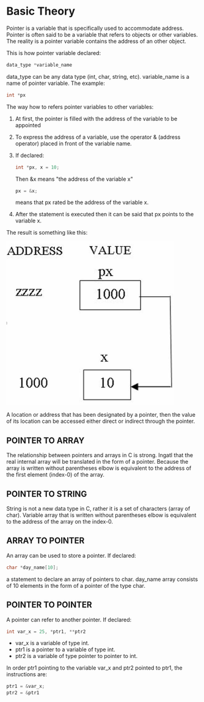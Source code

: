 # Basic Theory
Pointer is a variable that is specifically used to accommodate address. Pointer is often said to be a variable that refers to objects or other variables. The reality is a pointer variable contains the address of an other object.

This is how pointer variable declared:
```c
data_type *variable_name
```
data_type can be any data type (int, char, string, etc). variable_name is a name of pointer variable. The example:
```c
int *px
```

The way how to refers pointer variables to other variables:

1. At first, the pointer is filled with the address of the variable to be appointed
2. To express the address of a variable, use the operator & (address operator) placed in front of the variable name.
3. If declared:

    ```c
    int *px, x = 10;
    ```
    
    Then &x means "the address of the variable x"

    ```c
    px = &x;
    ```
    
    means that px rated be the address of the variable x.
4. After the statement is executed then it can be said that px points to the variable x.

The result is something like this:

![alt text](https://github.com/rizalasrul/c-basic-pointer/blob/master/Images/1.png)

A location or address that has been designated by a pointer, then the value of its location can be accessed either direct or indirect through the pointer.

## POINTER TO ARRAY
The relationship between pointers and arrays in C is strong. Ingatl that the real internal array will be translated in the form of a pointer. Because the array is written without parentheses elbow is equivalent to the address of the first element (index-0) of the array.
## POINTER TO STRING
String is not a new data type in C, rather it is a set of characters (array of char). Variable array that is written without parentheses elbow is equivalent to the address of the array on the index-0.
## ARRAY TO POINTER
An array can be used to store a pointer. If declared:
```c
char *day_name[10];
```
a statement to declare an array of pointers to char. day_name array consists of 10 elements in the form of a pointer of the type char.
## POINTER TO POINTER
A pointer can refer to another pointer. If declared:
```c
int var_x = 25, *ptr1, **ptr2
```
* var_x is a variable of type int.
* ptr1 is a pointer to a variable of type int.
* ptr2 is a variable of type pointer to pointer to int.

In order ptr1 pointing to the variable var_x and ptr2 pointed to ptr1, the instructions are:
```c
ptr1 = &var_x;
ptr2 = &ptr1
```
